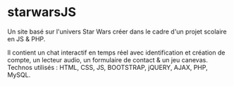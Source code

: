 # starwarsJS
Un site basé sur l'univers Star Wars créer dans le cadre d'un projet scolaire en JS &amp; PHP.

Il contient un chat interactif en temps réel avec identification et création de compte, un lecteur audio, un formulaire de contact & un jeu canevas. Technos utilisés : HTML, CSS, JS, BOOTSTRAP, jQUERY, AJAX, PHP, MySQL.

